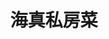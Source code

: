 ---
title: "海真私房菜"
description: "海真私房菜"
layout: shop
keywords:
  - 美食競賽
  - 台灣美食
  - 美食精選
datePublished: "2025-06-30"
dateModified: "2025-07-06"
city: "台北市"
district: "松山區"
address: "台北市松山區民生東路三段130巷7弄15號"
phone: "0225465655"
geo: "25.0566510551678, 121.54686406629185"
google_map: "https://maps.app.goo.gl/LZcubm5tS9FfE5nu9"
footinder: "https://footinder.com.tw/%E5%8F%B0%E5%8C%97%E5%B8%82%E6%9D%BE%E5%B1%B1%E5%8D%80/8666/"
official: ""
award:
  - name: "500盤"
    year: "2024"
    entries:
      - dishes:
          - "炒五絲"

---